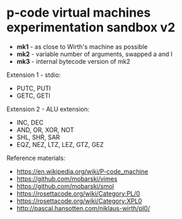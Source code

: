 # p-code virtual machines experimentation sandbox v2



- **mk1** - as close to Wirth's machine as possible
- **mk2** - variable number of arguments, swapped a and l
- **mk3** - internal bytecode version of mk2



Extension 1 - stdio:

- PUTC, PUTI
- GETC, GETI



Extension 2 - ALU extension:

- INC, DEC
- AND, OR, XOR, NOT
- SHL, SHR, SAR
- EQZ, NEZ, LTZ, LEZ, GTZ, GEZ



Reference materials:

- https://en.wikipedia.org/wiki/P-code_machine
- https://github.com/mobarski/vimes
- https://github.com/mobarski/smol
- https://rosettacode.org/wiki/Category:PL/0
- https://rosettacode.org/wiki/Category:XPL0
- http://pascal.hansotten.com/niklaus-wirth/pl0/

